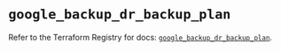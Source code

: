 # `google_backup_dr_backup_plan`

Refer to the Terraform Registry for docs: [`google_backup_dr_backup_plan`](https://registry.terraform.io/providers/hashicorp/google-beta/6.36.0/docs/resources/google_backup_dr_backup_plan).
